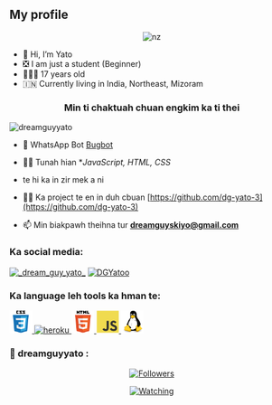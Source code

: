 ## My profile 
<p align="center">
<img src="https://i.imgur.com/cC0SIfy.jpeg" alt="nz" width="350"/>
</p>

- 👋 Hi, I’m Yato 
- ❎ I am just a student (Beginner)
- 👨🏻‍🦱 17 years old
- 🇮🇳 Currently living in India, Northeast, Mizoram

<h3 align="center">Min ti chaktuah chuan engkim ka ti thei</h3>

<p align="left"> <img src="https://komarev.com/ghpvc/?username=dreamguy-yato&label=Profile%20views&color=0e75b6&style=flat" alt="dreamguyyato" /> </p>

- 🤖 WhatsApp Bot  [Bugbot](https://github.com/dg-yato-3/yato)

- 👨‍💻 Tunah hian **JavaScript, HTML, CSS*

* te hi ka in zir mek a ni

- 👨‍💻 Ka project te en in duh cbuan [https://github.com/dg-yato-3](https://github.com/dg-yato-3)

- 📫 Min biakpawh theihna tur **dreamguyskiyo@gmail.com**

<h3 align="left">Ka social media:</h3>
<p align="left">
<a href="https://instagram.com/_dream_guy_yato_" target="blank"><img align="center" src="https://raw.githubusercontent.com/rahuldkjain/github-profile-readme-generator/master/src/images/icons/Social/instagram.svg" alt="_dream_guy_yato_" height="30" width="40" /></a>
<a href="https://www.youtube.com/@DGYatoo" target="blank"><img align="center" src="https://raw.githubusercontent.com/rahuldkjain/github-profile-readme-generator/master/src/images/icons/Social/youtube.svg" alt="DGYatoo" height="30" width="40" /></a>
</p>

<h3 align="left">Ka language leh tools ka hman te:</h3>
<p align="left"> <a href="https://www.w3schools.com/css/" target="_blank" rel="noreferrer"> <img src="https://raw.githubusercontent.com/devicons/devicon/master/icons/css3/css3-original-wordmark.svg" alt="css3" width="40" height="40"/> </a> <a href="https://heroku.com" target="_blank" rel="noreferrer"> <img src="https://www.vectorlogo.zone/logos/heroku/heroku-icon.svg" alt="heroku" width="40" height="40"/> </a> <a href="https://www.w3.org/html/" target="_blank" rel="noreferrer"> <img src="https://raw.githubusercontent.com/devicons/devicon/master/icons/html5/html5-original-wordmark.svg" alt="html5" width="40" height="40"/> </a> <a href="https://developer.mozilla.org/en-US/docs/Web/JavaScript" target="_blank" rel="noreferrer"> <img src="https://raw.githubusercontent.com/devicons/devicon/master/icons/javascript/javascript-original.svg" alt="javascript" width="40" height="40"/> </a> <a href="https://www.linux.org/" target="_blank" rel="noreferrer"> <img src="https://raw.githubusercontent.com/devicons/devicon/master/icons/linux/linux-original.svg" alt="linux" width="40" height="40"/> </a> </p>


### :unicorn: dreamguyyato :
<p align="center"><a href="https://github.com/DGXeon/followers"><img title="Followers" src="https://img.shields.io/github/followers/DGXeon?color=red&style=flat-square"></a></p>
<p align="center"><a href="https://komarev.com/ghpvc/?username=dg-yato-3&color=blue&style=flat-square&label=Profile+Views"><img title="Watching" src="https://komarev.com/ghpvc/?username=DGXeon&color=green&style=flat-square&label=Profile+View"></a>
</p>
